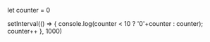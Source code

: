 <!-- ## Create a counter in JavaScript -->

<!-- We have already covered this in the second lesson, but as an easy recap try to code a counter in Javascript -->
<!-- It should go up as time goes by in intervals of 1 second -->

let counter = 0

setInterval(() => {
    console.log(counter < 10 ? '0'+counter : counter);
    counter++
}, 1000)